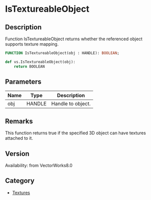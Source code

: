 # IsTextureableObject

## Description
Function IsTextureableObject returns whether the referenced object supports texture mapping.

```pascal
FUNCTION IsTextureableObject(obj : HANDLE): BOOLEAN;
```

```python
def vs.IsTextureableObject(obj):
    return BOOLEAN
```

## Parameters
|Name|Type|Description|
|---|---|---|
|obj|HANDLE|Handle to object.|

## Remarks
This function returns true if the specified 3D object can have textures attached to it.

## Version
Availability: from VectorWorks8.0

## Category
* [Textures](../Categories/Textures.md)

